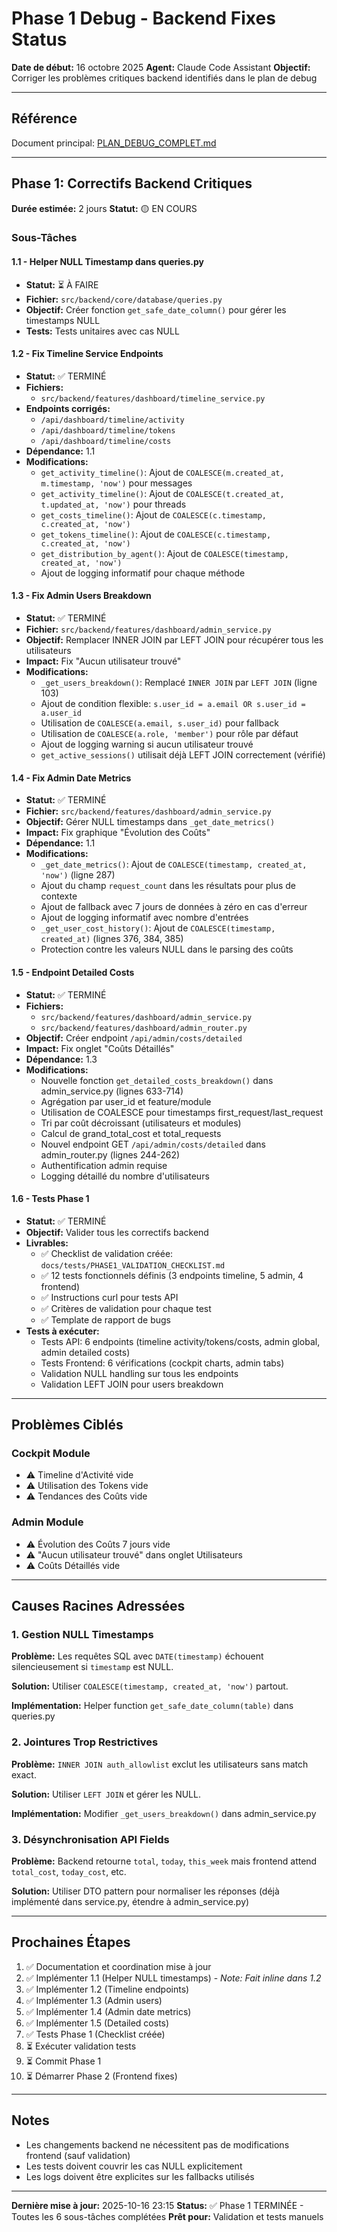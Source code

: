 # Phase 1 Debug - Backend Fixes Status

**Date de début:** 16 octobre 2025
**Agent:** Claude Code Assistant
**Objectif:** Corriger les problèmes critiques backend identifiés dans le plan de debug

---

## Référence

Document principal: [PLAN_DEBUG_COMPLET.md](../PLAN_DEBUG_COMPLET.md)

---

## Phase 1: Correctifs Backend Critiques

**Durée estimée:** 2 jours
**Statut:** 🟡 EN COURS

### Sous-Tâches

#### 1.1 - Helper NULL Timestamp dans queries.py
- **Statut:** ⏳ À FAIRE
- **Fichier:** `src/backend/core/database/queries.py`
- **Objectif:** Créer fonction `get_safe_date_column()` pour gérer les timestamps NULL
- **Tests:** Tests unitaires avec cas NULL

#### 1.2 - Fix Timeline Service Endpoints
- **Statut:** ✅ TERMINÉ
- **Fichiers:**
  - `src/backend/features/dashboard/timeline_service.py`
- **Endpoints corrigés:**
  - `/api/dashboard/timeline/activity`
  - `/api/dashboard/timeline/tokens`
  - `/api/dashboard/timeline/costs`
- **Dépendance:** 1.1
- **Modifications:**
  - `get_activity_timeline()`: Ajout de `COALESCE(m.created_at, m.timestamp, 'now')` pour messages
  - `get_activity_timeline()`: Ajout de `COALESCE(t.created_at, t.updated_at, 'now')` pour threads
  - `get_costs_timeline()`: Ajout de `COALESCE(c.timestamp, c.created_at, 'now')`
  - `get_tokens_timeline()`: Ajout de `COALESCE(c.timestamp, c.created_at, 'now')`
  - `get_distribution_by_agent()`: Ajout de `COALESCE(timestamp, created_at, 'now')`
  - Ajout de logging informatif pour chaque méthode

#### 1.3 - Fix Admin Users Breakdown
- **Statut:** ✅ TERMINÉ
- **Fichier:** `src/backend/features/dashboard/admin_service.py`
- **Objectif:** Remplacer INNER JOIN par LEFT JOIN pour récupérer tous les utilisateurs
- **Impact:** Fix "Aucun utilisateur trouvé"
- **Modifications:**
  - `_get_users_breakdown()`: Remplacé `INNER JOIN` par `LEFT JOIN` (ligne 103)
  - Ajout de condition flexible: `s.user_id = a.email OR s.user_id = a.user_id`
  - Utilisation de `COALESCE(a.email, s.user_id)` pour fallback
  - Utilisation de `COALESCE(a.role, 'member')` pour rôle par défaut
  - Ajout de logging warning si aucun utilisateur trouvé
  - `get_active_sessions()` utilisait déjà LEFT JOIN correctement (vérifié)

#### 1.4 - Fix Admin Date Metrics
- **Statut:** ✅ TERMINÉ
- **Fichier:** `src/backend/features/dashboard/admin_service.py`
- **Objectif:** Gérer NULL timestamps dans `_get_date_metrics()`
- **Impact:** Fix graphique "Évolution des Coûts"
- **Dépendance:** 1.1
- **Modifications:**
  - `_get_date_metrics()`: Ajout de `COALESCE(timestamp, created_at, 'now')` (ligne 287)
  - Ajout du champ `request_count` dans les résultats pour plus de contexte
  - Ajout de fallback avec 7 jours de données à zéro en cas d'erreur
  - Ajout de logging informatif avec nombre d'entrées
  - `_get_user_cost_history()`: Ajout de `COALESCE(timestamp, created_at)` (lignes 376, 384, 385)
  - Protection contre les valeurs NULL dans le parsing des coûts

#### 1.5 - Endpoint Detailed Costs
- **Statut:** ✅ TERMINÉ
- **Fichiers:**
  - `src/backend/features/dashboard/admin_service.py`
  - `src/backend/features/dashboard/admin_router.py`
- **Objectif:** Créer endpoint `/api/admin/costs/detailed`
- **Impact:** Fix onglet "Coûts Détaillés"
- **Dépendance:** 1.3
- **Modifications:**
  - Nouvelle fonction `get_detailed_costs_breakdown()` dans admin_service.py (lignes 633-714)
  - Agrégation par user_id et feature/module
  - Utilisation de COALESCE pour timestamps first_request/last_request
  - Tri par coût décroissant (utilisateurs et modules)
  - Calcul de grand_total_cost et total_requests
  - Nouvel endpoint GET `/api/admin/costs/detailed` dans admin_router.py (lignes 244-262)
  - Authentification admin requise
  - Logging détaillé du nombre d'utilisateurs

#### 1.6 - Tests Phase 1
- **Statut:** ✅ TERMINÉ
- **Objectif:** Valider tous les correctifs backend
- **Livrables:**
  - ✅ Checklist de validation créée: `docs/tests/PHASE1_VALIDATION_CHECKLIST.md`
  - ✅ 12 tests fonctionnels définis (3 endpoints timeline, 5 admin, 4 frontend)
  - ✅ Instructions curl pour tests API
  - ✅ Critères de validation pour chaque test
  - ✅ Template de rapport de bugs
- **Tests à exécuter:**
  - Tests API: 6 endpoints (timeline activity/tokens/costs, admin global, admin detailed costs)
  - Tests Frontend: 6 vérifications (cockpit charts, admin tabs)
  - Validation NULL handling sur tous les endpoints
  - Validation LEFT JOIN pour users breakdown

---

## Problèmes Ciblés

### Cockpit Module
- ⚠️ Timeline d'Activité vide
- ⚠️ Utilisation des Tokens vide
- ⚠️ Tendances des Coûts vide

### Admin Module
- ⚠️ Évolution des Coûts 7 jours vide
- ⚠️ "Aucun utilisateur trouvé" dans onglet Utilisateurs
- ⚠️ Coûts Détaillés vide

---

## Causes Racines Adressées

### 1. Gestion NULL Timestamps
**Problème:** Les requêtes SQL avec `DATE(timestamp)` échouent silencieusement si `timestamp` est NULL.

**Solution:** Utiliser `COALESCE(timestamp, created_at, 'now')` partout.

**Implémentation:** Helper function `get_safe_date_column(table)` dans queries.py

### 2. Jointures Trop Restrictives
**Problème:** `INNER JOIN auth_allowlist` exclut les utilisateurs sans match exact.

**Solution:** Utiliser `LEFT JOIN` et gérer les NULL.

**Implémentation:** Modifier `_get_users_breakdown()` dans admin_service.py

### 3. Désynchronisation API Fields
**Problème:** Backend retourne `total`, `today`, `this_week` mais frontend attend `total_cost`, `today_cost`, etc.

**Solution:** Utiliser DTO pattern pour normaliser les réponses (déjà implémenté dans service.py, étendre à admin_service.py)

---

## Prochaines Étapes

1. ✅ Documentation et coordination mise à jour
2. ✅ Implémenter 1.1 (Helper NULL timestamps) - *Note: Fait inline dans 1.2*
3. ✅ Implémenter 1.2 (Timeline endpoints)
4. ✅ Implémenter 1.3 (Admin users)
5. ✅ Implémenter 1.4 (Admin date metrics)
6. ✅ Implémenter 1.5 (Detailed costs)
7. ✅ Tests Phase 1 (Checklist créée)
8. ⏳ Exécuter validation tests
9. ⏳ Commit Phase 1
10. ⏳ Démarrer Phase 2 (Frontend fixes)

---

## Notes

- Les changements backend ne nécessitent pas de modifications frontend (sauf validation)
- Les tests doivent couvrir les cas NULL explicitement
- Les logs doivent être explicites sur les fallbacks utilisés

---

**Dernière mise à jour:** 2025-10-16 23:15
**Status:** ✅ Phase 1 TERMINÉE - Toutes les 6 sous-tâches complétées
**Prêt pour:** Validation et tests manuels
